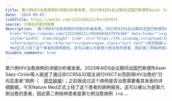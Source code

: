 ```yaml
---
title: 第六例HIV治愈病例的详细分析被发表。2023年AIDS会议期间法国巴斯德所Asier Sáez-Cirión等人报道了通过非CCR5Δ32宿主进行HSCT从而获得HIV治愈的“日内瓦患者...
date: '2024-09-03'
linkTitle: https://weibo.com/1251560221/Ovn29t9JI
source: 子陵在听歌的微博
description: '第六例HIV治愈病例的详细分析被发表。2023年AIDS会议期间法国巴斯德所Asier Sáez-Cirión等人报道了通过非CCR5Δ32宿主进行HSCT从而获得HIV治愈的“日内瓦患者”病例（<a
  href="https://weibo.com/1251560221/4926603827876386" data-hide=""><span class="url-icon"><img
  style="width: 1rem;height: 1rem" src="https://h5.sinaimg.cn/upload/2015/09/25/3/timeline_card_small_web_default.png"
  referrerpolicy="no-referrer"></span><span class="surl-text">网页链接</span></a>）；之前我说过这个病例是否治愈需要看其发表的详细数据，今天Nature
  Med正式上线了这个患者的病例报告。这可以被认为是第六例治愈的患者，因此第二例柏林患者是第七例治愈病例（<a ...'
disable_comments: true
---
```

第六例HIV治愈病例的详细分析被发表。2023年AIDS会议期间法国巴斯德所Asier Sáez-Cirión等人报道了通过非CCR5Δ32宿主进行HSCT从而获得HIV治愈的“日内瓦患者”病例（<a href="https://weibo.com/1251560221/4926603827876386" data-hide=""><span class="url-icon"><img style="width: 1rem;height: 1rem" src="https://h5.sinaimg.cn/upload/2015/09/25/3/timeline_card_small_web_default.png" referrerpolicy="no-referrer"></span><span class="surl-text">网页链接</span></a>）；之前我说过这个病例是否治愈需要看其发表的详细数据，今天Nature Med正式上线了这个患者的病例报告。这可以被认为是第六例治愈的患者，因此第二例柏林患者是第七例治愈病例（<a ...